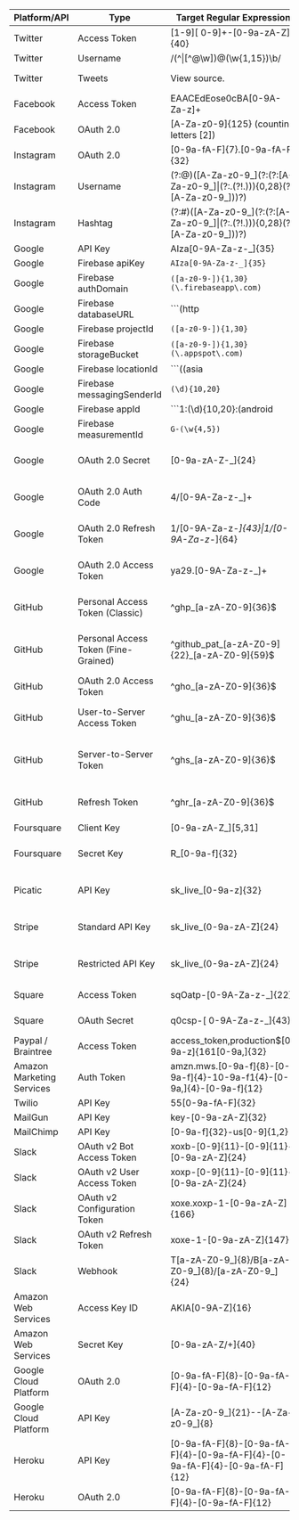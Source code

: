 Platform/API | Type | Target Regular Expression | Source
---|---|---|---
Twitter | Access Token | [1-9][ 0-9]+-[0-9a-zA-Z]{40} | 
Twitter | Username | /(^\|[^@\w])@(\w{1,15})\b/ | https://stackoverflow.com/a/13398311
Twitter | Tweets | View source. | https://github.com/twitter/twitter-text/blob/master/rb/lib/twitter-text/regex.rb
Facebook | Access Token | EAACEdEose0cBA[0-9A-Za-z]+ | https://grep.app/search?q=EAACEdEose0cBA%5B0-9A-Za-z%5D%2B&regexp=true
Facebook | OAuth 2.0 | [A-Za-z0-9]{125} (counting letters [2]) | https://developers.facebook.com/docs/facebook-login/access-tokens/
Instagram | OAuth 2.0 | [0-9a-fA-F]{7}\.[0-9a-fA-F]{32} | https://www.instagram.com/developer/authentication/
Instagram | Username | (?:@)([A-Za-z0-9_]\(?:(?:[A-Za-z0-9_]\|(?:\.(?!\.))){0,28}(?:[A-Za-z0-9_]))?) | https://blog.jstassen.com/2016/03/code-regex-for-instagram-username-and-hashtags/
Instagram | Hashtag | (?:#)([A-Za-z0-9_]\(?:(?:[A-Za-z0-9_]\|(?:\.(?!\.))){0,28}(?:[A-Za-z0-9_]))?) | https://blog.jstassen.com/2016/03/code-regex-for-instagram-username-and-hashtags/
Google | API Key | AIza[0-9A-Za-z-_]{35} |
Google | Firebase apiKey | ```AIza[0-9A-Za-z-_]{35}``` |
Google | Firebase authDomain | ```([a-z0-9-]){1,30}(\.firebaseapp\.com)``` |
Google | Firebase databaseURL | ```(http|https):\/\/([a-z0-9-]){1,30}(\.firebaseio\.com)``` or ```(http|https):\/\/([a-z0-9-]){1,30}(\.firebaseio\.com)``` or ```([a-z0-9-]){1,30}-(default-rtdb).((asia|europe|us|australia)|((north|south)(america|africa)))-((east|west|central|north|south)|((north|south)(east)))[0-9]{1,2}(\.firebasedatabase\.app)```
Google | Firebase projectId | ```([a-z0-9-]){1,30}``` |
Google | Firebase storageBucket | ```([a-z0-9-]){1,30}(\.appspot\.com)``` |
| Google | Firebase locationId | ```((asia|europe|us|australia)|((north|south)(america|africa)))-((east|west|central|north|south)|((north|south)(east)))``` |
Google | Firebase messagingSenderId | ```(\d){10,20}``` |
Google | Firebase appId | ```1:(\d){10,20}:(android|web|ios):([a-f0-9]){22}``` |
Google | Firebase measurementId | ```G-(\w{4,5})``` |
Google | OAuth 2.0 Secret | [0-9a-zA-Z\-_]{24} | https://www.ndss-symposium.org/wp-content/uploads/2019/02/ndss2019_04B-3_Meli_paper.pdf
Google | OAuth 2.0 Auth Code | 4/[0-9A-Za-z\-_]+ | https://www.ndss-symposium.org/wp-content/uploads/2019/02/ndss2019_04B-3_Meli_paper.pdf
Google | OAuth 2.0 Refresh Token | 1/[0-9A-Za-z\-_]{43}\|1/[0-9A-Za-z\-_]{64} | https://www.ndss-symposium.org/wp-content/uploads/2019/02/ndss2019_04B-3_Meli_paper.pdf
Google | OAuth 2.0 Access Token | ya29\.[0-9A-Za-z\-_]+ | https://www.ndss-symposium.org/wp-content/uploads/2019/02/ndss2019_04B-3_Meli_paper.pdf
GitHub | Personal Access Token (Classic) | ^ghp_[a-zA-Z0-9]{36}$ | https://docs.github.com/en/authentication/keeping-your-account-and-data-secure/creating-a-personal-access-token
GitHub | Personal Access Token (Fine-Grained) | ^github_pat_[a-zA-Z0-9]{22}_[a-zA-Z0-9]{59}$ |https://docs.github.com/en/authentication/keeping-your-account-and-data-secure/creating-a-personal-access-token#creating-a-fine-grained-personal-access-token
GitHub | OAuth 2.0 Access Token | ^gho_[a-zA-Z0-9]{36}$ | https://docs.github.com/en/apps/oauth-apps/building-oauth-apps/authorizing-oauth-apps
GitHub | User-to-Server Access Token | ^ghu_[a-zA-Z0-9]{36}$ | https://docs.github.com/en/apps/creating-github-apps/authenticating-with-a-github-app/authenticating-with-a-github-app-on-behalf-of-a-user
GitHub | Server-to-Server Token | ^ghs_[a-zA-Z0-9]{36}$ | https://docs.github.com/en/apps/creating-github-apps/authenticating-with-a-github-app/about-authentication-with-a-github-app#authenticating-as-an-installation
GitHub | Refresh Token | ^ghr_[a-zA-Z0-9]{36}$ | https://docs.github.com/en/apps/creating-github-apps/authenticating-with-a-github-app/refreshing-user-access-tokensox | Secret Key | ([s,p]k.eyJ1Ijoi[\w\.-]+) | https://grep.app/search?q=%28%5Bs%2Cp%5Dk.eyJ1Ijoi%5B%5Cw%5C.-%5D%2B%29&regexp=true
Foursquare | Client Key | [0-9a-zA-Z_][5,31] | 
Foursquare | Secret Key | R_[0-9a-f]{32} | https://www.ndss-symposium.org/wp-content/uploads/2019/02/ndss2019_04B-3_Meli_paper.pdf
Picatic | API Key | sk_live_[0-9a-z]{32} | https://www.ndss-symposium.org/wp-content/uploads/2019/02/ndss2019_04B-3_Meli_paper.pdf
Stripe | Standard API Key | sk_live_(0-9a-zA-Z]{24} | https://www.ndss-symposium.org/wp-content/uploads/2019/02/ndss2019_04B-3_Meli_paper.pdf
Stripe | Restricted API Key | sk_live_(0-9a-zA-Z]{24} | https://www.ndss-symposium.org/wp-content/uploads/2019/02/ndss2019_04B-3_Meli_paper.pdf
Square | Access Token | sqOatp-[0-9A-Za-z\-_]{22} | https://developer.squareup.com/reference/square/oauth-api/obtaintoken
Square | OAuth Secret | q0csp-[ 0-9A-Za-z\-_]{43} | https://developer.squareup.com/reference/square/oauth-api/obtaintoken
Paypal / Braintree | Access Token | access_token\,production\$[0-9a-z]{161[0-9a,]{32} | 
Amazon Marketing Services | Auth Token | amzn\.mws\.[0-9a-f]{8}-[0-9a-f]{4}-10-9a-f1{4}-[0-9a,]{4}-[0-9a-f]{12} | 
Twilio | API Key | 55[0-9a-fA-F]{32} | 
MailGun | API Key | key-[0-9a-zA-Z]{32} | 
MailChimp | API Key | [0-9a-f]{32}-us[0-9]{1,2} | 
Slack | OAuth v2 Bot Access Token | xoxb-[0-9]{11}-[0-9]{11}-[0-9a-zA-Z]{24} | https://api.slack.com/authentication/oauth-v2
Slack | OAuth v2 User Access Token | xoxp-[0-9]{11}-[0-9]{11}-[0-9a-zA-Z]{24} | https://api.slack.com/authentication/oauth-v2
Slack | OAuth v2 Configuration Token | xoxe.xoxp-1-[0-9a-zA-Z]{166} | https://api.slack.com/authentication/rotation
Slack | OAuth v2 Refresh Token | xoxe-1-[0-9a-zA-Z]{147} | https://api.slack.com/authentication/rotation
Slack | Webhook | T[a-zA-Z0-9_]{8}/B[a-zA-Z0-9_]{8}/[a-zA-Z0-9_]{24} | https://api.slack.com/messaging/webhooks
Amazon Web Services | Access Key ID | AKIA[0-9A-Z]{16} | 
Amazon Web Services | Secret Key | [0-9a-zA-Z/+]{40} | 
Google Cloud Platform | OAuth 2.0 | [0-9a-fA-F]{8}-[0-9a-fA-F]{4}-[0-9a-fA-F]{12} | 
Google Cloud Platform | API Key | [A-Za-z0-9_]{21}--[A-Za-z0-9_]{8} | 
Heroku | API Key | [0-9a-fA-F]{8}-[0-9a-fA-F]{4}-[0-9a-fA-F]{4}-[0-9a-fA-F]{4}-[0-9a-fA-F]{12} | https://devcenter.heroku.com/articles/platform-api-quickstart
Heroku | OAuth 2.0 | [0-9a-fA-F]{8}-[0-9a-fA-F]{4}-[0-9a-fA-F]{12} | 
